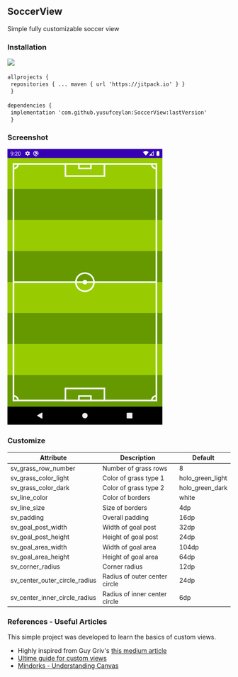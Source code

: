 ## SoccerView
Simple fully customizable soccer view

### Installation  
[![](https://jitpack.io/v/yusufceylan/SoccerView.svg)](https://jitpack.io/#yusufceylan/SoccerView/1.0.0)  
``` 
allprojects {  
 repositories { ... maven { url 'https://jitpack.io' } }
 }  
  
dependencies {  
 implementation 'com.github.yusufceylan:SoccerView:lastVersion'
 }  
```  
### Screenshot
<img src="https://raw.githubusercontent.com/yusufceylan/SoccerView/master/art/soccerview.png" width="350">

### Customize
| Attribute | Description | Default
|--|--|--|
|sv_grass_row_number|Number of grass rows|8|
|sv_grass_color_light|Color of grass type 1|holo_green_light|
|sv_grass_color_dark|Color of grass type 2|holo_green_dark|
|sv_line_color|Color of borders|white|
|sv_line_size|Size of borders|4dp|
|sv_padding|Overall padding|16dp|
|sv_goal_post_width|Width of goal post|32dp| 
|sv_goal_post_height|Height of goal post|24dp|
|sv_goal_area_width|Width of goal area|104dp|
|sv_goal_area_height|Height of goal area|64dp|
|sv_corner_radius|Corner radius|12dp|
|sv_center_outer_circle_radius|Radius of outer center circle|24dp|
|sv_center_inner_circle_radius|Radius of inner center circle|6dp|

### References - Useful Articles

This simple project was developed to learn the basics of custom views.

 - Highly inspired from Guy Griv's [this medium article](https://proandroiddev.com/building-a-team-lineup-view-on-android-daaf27e3901e)
 - [Ultime guide for custom views](https://vladsonkin.com/ultimate-guide-to-android-custom-view/)
 - [Mindorks - Understanding Canvas](https://blog.mindorks.com/understanding-canvas-api-in-android)
